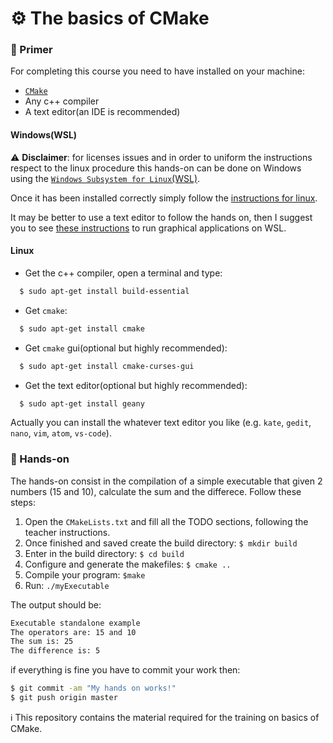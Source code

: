 ⚙️ The basics of CMake
======================

### 📖 Primer
For completing this course you need to have installed on your machine:
- [`CMake`](https://cmake.org/)
- Any c++ compiler
- A text editor(an IDE is recommended)

#### Windows(WSL)
:warning: **Disclaimer**: for licenses issues and in order to uniform the instructions respect to the linux procedure this hands-on can be done
on Windows using the [`Windows Subsystem for Linux`(WSL)](https://docs.microsoft.com/en-us/windows/wsl/install-win10).

Once it has been installed correctly simply follow the [instructions for linux](https://github.com/icub-tech-iit/training-cmake-basics/new/master?readme=1#linux).

It may be better to use a text editor to follow the hands on, then I suggest you to see [these instructions](https://github.com/robotology/robotology-superbuild#run-graphical-applications-on-wsl) to run graphical applications on WSL.
#### Linux
- Get the c++ compiler, open a terminal and type:
```bash
  $ sudo apt-get install build-essential
```
- Get `cmake`:
```bash
  $ sudo apt-get install cmake
```
- Get `cmake` gui(optional but highly recommended):
```bash
  $ sudo apt-get install cmake-curses-gui
```
- Get the text editor(optional but highly recommended):
```bash
  $ sudo apt-get install geany
```

Actually you can install the whatever text editor you like (e.g. `kate`, `gedit`, `nano`, `vim`, `atom`, `vs-code`). 

### :pencil:  Hands-on

The hands-on consist in the compilation of a simple executable that given 2 numbers (15 and 10), calculate the sum and the differece.
Follow these steps:
1. Open the `CMakeLists.txt` and fill all the TODO sections, following the teacher instructions.
2. Once finished and saved create the build directory: `$ mkdir build`
3. Enter in the build directory: `$ cd build`
4. Configure and generate the makefiles: `$ cmake ..`
5. Compile your program: `$make`
6. Run: `./myExecutable`

The output should be:
```bash
Executable standalone example
The operators are: 15 and 10
The sum is: 25
The difference is: 5
```

if everything is fine you have to commit your work then:

```bash
$ git commit -am "My hands on works!"
$ git push origin master
```


ℹ This repository contains the material required for the training on basics of CMake.

